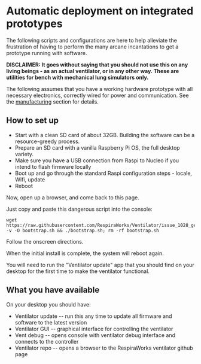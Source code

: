 # Automatic deployment on integrated prototypes

The following scripts and configurations are here to help alleviate the frustration of having to perform the many
arcane incantations to get a prototype running with software.

**DISCLAIMER: It goes without saying that you should not use this on any living beings - as an actual ventilator, or in
any other way. These are utilities for bench with mechanical lung simulators only.**

The following assumes that you have a working hardware prototype with all necessary electronics, correctly wired for
power and communication. See the [manufacturing](../../../manufacturing) section for details.

## How to set up

* Start with a clean SD card of about 32GB. Building the software can be a resource-greedy process.
* Prepare an SD card with a vanilla Raspberry Pi OS, the full desktop variety.
* Make sure you have a USB connection from Raspi to Nucleo if you intend to flash firmware locally
* Boot up and go through the standard Raspi configuration steps - locale, Wifi, update
* Reboot

Now, open up a browser, and come back to this page.

Just copy and paste this dangerous script into the console:

```
wget https://raw.githubusercontent.com/RespiraWorks/Ventilator/issue_1028_general_deployment_scripts/software/utils/rpi_config/bootstrap.sh -v -O bootstrap.sh && ./bootstrap.sh; rm -rf bootstrap.sh
```

Follow the onscreen directions.

When the initial install is complete, the system will reboot again.

You will need to run the "Ventilator update" app that you should find on your desktop for the first time to make the
ventilator functional.

## What you have available

On your desktop you should have:
* Ventilator update -- run this any time to update all firmware and software to the latest version
* Ventilator GUI -- graphical interface for controlling the ventilator
* Vent debug -- opens console with ventilator debug interface and connects to the controller
* Ventilator repo -- opens a browser to the RespiraWorks ventilator github page
